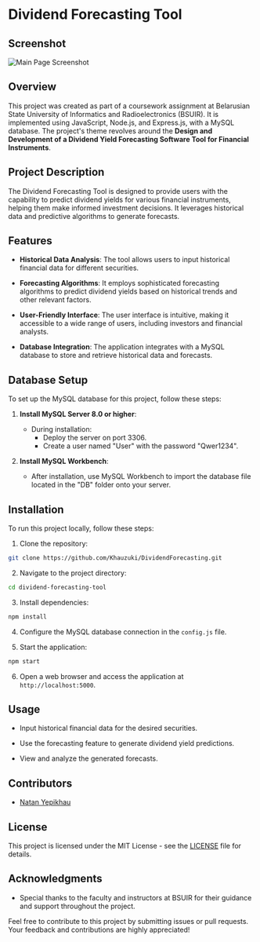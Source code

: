# Dividend Forecasting Tool

## Screenshot

![Main Page Screenshot](https://github.com/Khauzuki/DividendForecasting/blob/main/graphic/photo_2023-09-28_19-42-08.jpg)


## Overview

This project was created as part of a coursework assignment at Belarusian State University of Informatics and Radioelectronics (BSUIR). It is implemented using JavaScript, Node.js, and Express.js, with a MySQL database. The project's theme revolves around the **Design and Development of a Dividend Yield Forecasting Software Tool for Financial Instruments**.

## Project Description

The Dividend Forecasting Tool is designed to provide users with the capability to predict dividend yields for various financial instruments, helping them make informed investment decisions. It leverages historical data and predictive algorithms to generate forecasts.

## Features

- **Historical Data Analysis**: The tool allows users to input historical financial data for different securities.

- **Forecasting Algorithms**: It employs sophisticated forecasting algorithms to predict dividend yields based on historical trends and other relevant factors.

- **User-Friendly Interface**: The user interface is intuitive, making it accessible to a wide range of users, including investors and financial analysts.

- **Database Integration**: The application integrates with a MySQL database to store and retrieve historical data and forecasts.

## Database Setup

To set up the MySQL database for this project, follow these steps:

1. **Install MySQL Server 8.0 or higher**:
   - During installation:
     - Deploy the server on port 3306.
     - Create a user named "User" with the password "Qwer1234".

2. **Install MySQL Workbench**:
   - After installation, use MySQL Workbench to import the database file located in the "DB" folder onto your server.


## Installation

To run this project locally, follow these steps:

1. Clone the repository:
```bash
git clone https://github.com/Khauzuki/DividendForecasting.git
```

2. Navigate to the project directory:
```bash
cd dividend-forecasting-tool
```

3. Install dependencies:
```bash
npm install
```

4. Configure the MySQL database connection in the `config.js` file.

5. Start the application:
```bash
npm start
```

6. Open a web browser and access the application at `http://localhost:5000`.

## Usage

- Input historical financial data for the desired securities.

- Use the forecasting feature to generate dividend yield predictions.

- View and analyze the generated forecasts.

## Contributors

- [Natan Yepikhau](https://github.com/Khauzuki)

## License

This project is licensed under the MIT License - see the [LICENSE](LICENSE) file for details.

## Acknowledgments

- Special thanks to the faculty and instructors at BSUIR for their guidance and support throughout the project.

Feel free to contribute to this project by submitting issues or pull requests. Your feedback and contributions are highly appreciated!
